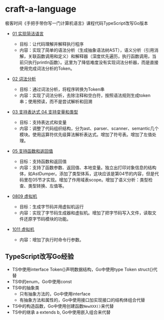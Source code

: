 # craft-a-language
极客时间《手把手带你写一门计算机语言》课程代码TypeScript改写Go版本

* [01 实现简洁语言](01/main.go)
  - 目标：让代码理解并解释执行程序
  - 内容：实现了简单的语法分析（生成抽象语法树AST），语义分析（引用消解，关联函数调用和定义）和解释器（深度优先遍历，执行函数调用，当前只执行println函数）。这里为了降低难度没有实现词法分析器，而是直接使用完成词法分析的Token。

* [02 词法分析](02/main.go)
  - 目标：通过词法分析，将程序转换为Token串
  - 内容：实现了词法分析，去除注释和空白符，按照语法规则生成token串；使用预读，而不是尝试解析和回溯

* [03 支持表达式 04 支持变量和类型](04/main.go)
  - 目标：支持表达式和变量
  - 内容：调整了代码组织结构，分为ast、parser、scanner、semantic几个模块。使用运算符优先级算法解析表达式。增加了符号表。增加了左值处理。

* [05 支持函数和返回值](05/main.go)
  - 目标：支持函数和返回值
  - 内容：支持了函数参数、返回值、本地变量。独立出打印对象信息的结构体，如AstDumper。添加了类型体系，这块应该是第04节的内容，但是代码里在05节才实现。增加了作用域表scope。增加了语义分析：类型检查、类型转换、左值等。

* [0809 虚拟机](0809/main.go)
  - 目标：生成字节码并用虚拟机运行
  - 内容：实现了字节码生成器和虚拟机。增加了把字节码写入文件，读取文件还原字节码模块的功能。

* [1011 虚拟机](1011/main.go)
  - 内容：增加了执行时命令行参数。



## TypeScript改写Go经验
* TS中使用interface Token{}声明数据结构，Go中使用type Token struct{}代替
* TS中的enum，Go中使用const
* TS中的抽象类
  - 只有抽象方法的，Go中使用interface
  - 有抽象方法和属性的，Go中使用接口加实现接口的结构体组合代替
* TS中的构造函数，Go中使用创建函数`NewXXX()`来代替
* TS中的继承 a extends b, Go中使用嵌入组合来代替